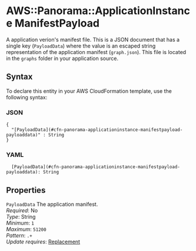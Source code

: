 # AWS::Panorama::ApplicationInstance ManifestPayload<a name="aws-properties-panorama-applicationinstance-manifestpayload"></a>

A application verion's manifest file\. This is a JSON document that has a single key \(`PayloadData`\) where the value is an escaped string representation of the application manifest \(`graph.json`\)\. This file is located in the `graphs` folder in your application source\.

## Syntax<a name="aws-properties-panorama-applicationinstance-manifestpayload-syntax"></a>

To declare this entity in your AWS CloudFormation template, use the following syntax:

### JSON<a name="aws-properties-panorama-applicationinstance-manifestpayload-syntax.json"></a>

```
{
  "[PayloadData](#cfn-panorama-applicationinstance-manifestpayload-payloaddata)" : String
}
```

### YAML<a name="aws-properties-panorama-applicationinstance-manifestpayload-syntax.yaml"></a>

```
  [PayloadData](#cfn-panorama-applicationinstance-manifestpayload-payloaddata): String
```

## Properties<a name="aws-properties-panorama-applicationinstance-manifestpayload-properties"></a>

`PayloadData` <a name="cfn-panorama-applicationinstance-manifestpayload-payloaddata"></a>
The application manifest\.  
_Required_: No  
_Type_: String  
_Minimum_: `1`  
_Maximum_: `51200`  
_Pattern_: `.+`  
_Update requires_: [Replacement](https://docs.aws.amazon.com/AWSCloudFormation/latest/UserGuide/using-cfn-updating-stacks-update-behaviors.html#update-replacement)
